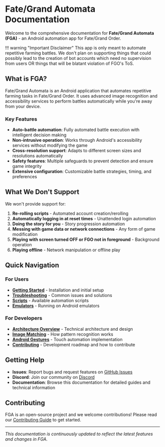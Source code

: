 # Fate/Grand Automata Documentation

Welcome to the comprehensive documentation for **Fate/Grand Automata (FGA)** - an Android automation app for Fate/Grand Order.

!!! warning "Important Disclaimer"
    This app is only meant to automate repetitive farming battles. We don't plan on supporting things that could possibly lead to the creation of bot accounts which need no supervision from users OR things that will be blatant violation of FGO's ToS.

## What is FGA?

Fate/Grand Automata is an Android application that automates repetitive farming tasks in Fate/Grand Order. It uses advanced image recognition and accessibility services to perform battles automatically while you're away from your device.

### Key Features

- **Auto-battle automation**: Fully automated battle execution with intelligent decision making
- **Non-intrusive operation**: Works through Android's accessibility services without modifying the game
- **Cross-resolution support**: Adapts to different screen sizes and resolutions automatically
- **Safety features**: Multiple safeguards to prevent detection and ensure game integrity
- **Extensive configuration**: Customizable battle strategies, timing, and preferences

## What We Don't Support

We won't provide support for:

1. **Re-rolling scripts** - Automated account creation/rerolling
2. **Automatically logging in at reset times** - Unattended login automation
3. **Doing the story for you** - Story progression automation
4. **Messing with game data or network connections** - Any form of game modification
5. **Playing with screen turned OFF or FGO not in foreground** - Background operation
6. **Playing offline** - Network manipulation or offline play

## Quick Navigation

### For Users
- **[Getting Started](user-guide/getting-started.md)** - Installation and initial setup
- **[Troubleshooting](user-guide/troubleshooting.md)** - Common issues and solutions
- **[Scripts](user-guide/scripts/index.md)** - Available automation scripts
- **[Emulators](user-guide/emulators.md)** - Running on Android emulators

### For Developers
- **[Architecture Overview](developer/app-overview.md)** - Technical architecture and design
- **[Image Matching](developer/image-matching.md)** - How pattern recognition works
- **[Android Gestures](developer/android-gestures.md)** - Touch automation implementation
- **[Contributing](developer/improvements-and-recommendations.md)** - Development roadmap and how to contribute

## Getting Help

- **Issues**: Report bugs and request features on [GitHub Issues](https://github.com/Fate-Grand-Automata/FGA/issues)
- **Discord**: Join our community on [Discord](https://discord.gg/fate-grand-automata)
- **Documentation**: Browse this documentation for detailed guides and technical information

## Contributing

FGA is an open-source project and we welcome contributions! Please read our [Contributing Guide](contributing.md) to get started.

---

*This documentation is continuously updated to reflect the latest features and changes in FGA.*